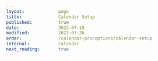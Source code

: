```yaml
---
layout:             page
title:              Calendar Setup
published:          true
date:               2022-07-18
modified:           2022-07-26
order:              /calendar-pro/options/calendar-setup
internal:           calendar
next_reading:       true
---
```


